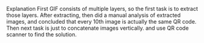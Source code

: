 Explanation
First GIF consists of multiple layers, so the first task is to extract those layers. After extracting, then did a manual analysis of extracted images, and concluded that every 10th image is actually the same QR code.
Then next task is just to concatenate images vertically. and use QR code scanner to find the solution.
